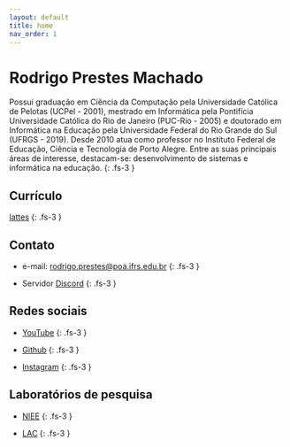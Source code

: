 ```yaml
---
layout: default
title: home
nav_order: 1
---
```

# Rodrigo Prestes Machado

Possui graduação em Ciência da Computação pela Universidade Católica de Pelotas (UCPel - 2001), mestrado em Informática pela Pontifícia Universidade Católica do Rio de Janeiro (PUC-Rio - 2005) e doutorado em Informática na Educação pela Universidade Federal do Rio Grande do Sul (UFRGS - 2019). Desde 2010 atua como professor no Instituto Federal de Educação, Ciência e Tecnologia de Porto Alegre. Entre as suas principais áreas de interesse, destacam-se: desenvolvimento de sistemas e informática na educação.
{: .fs-3 }

## Currículo

[lattes](http://lattes.cnpq.br/9833435909646555)
{: .fs-3 }

## Contato

* e-mail: rodrigo.prestes@poa.ifrs.edu.br
{: .fs-3 }

* Servidor [Discord](https://discord.gg/C29cqvm)
{: .fs-3 }
## Redes sociais

* [YouTube](https://www.youtube.com/channel/UCI7yp4BYeWwc7NJAKWGwGcg/)
{: .fs-3 }

* [Github](https://github.com/rodrigoprestesmachado)
{: .fs-3 }

* [Instagram](https://instagram.com/rodrigoprestesmachado?utm_medium=copy_link)
{: .fs-3 }

## Laboratórios de pesquisa

* [NIEE](http://www.ufrgs.br/niee/)
{: .fs-3 }

* [LAC](http://www.lac.inf.puc-rio.br)
{: .fs-3 }